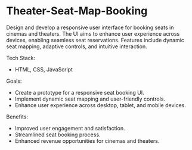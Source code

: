 # Theater-Seat-Map-Booking
Design and develop a responsive user interface for booking seats in cinemas and theaters. The UI aims to enhance user experience across devices, enabling seamless seat reservations. Features include dynamic seat mapping, adaptive controls, and intuitive interaction.

Tech Stack:
- HTML, CSS, JavaScript

Goals:
- Create a prototype for a responsive seat booking UI.
- Implement dynamic seat mapping and user-friendly controls.
- Enhance user experience across desktop, tablet, and mobile devices.

Benefits:
- Improved user engagement and satisfaction.
- Streamlined seat booking process.
- Enhanced revenue opportunities for cinemas and theaters.
